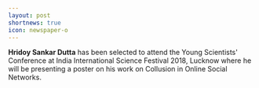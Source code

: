 ```yaml
---
layout: post
shortnews: true
icon: newspaper-o
---
```

<b>Hridoy Sankar Dutta</b> has been selected to attend the Young Scientists' Conference at India International Science Festival 2018, Lucknow where he will be presenting a poster on his work on Collusion in Online Social Networks.